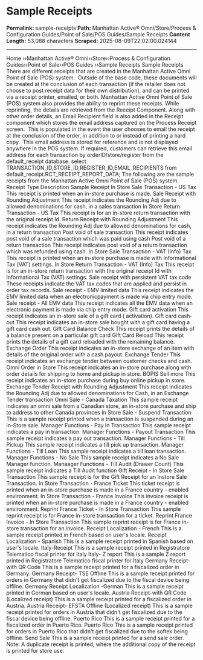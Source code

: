 # Sample Receipts

**Permalink:** sample-receipts
**Path:** Manhattan Active® Omni/Store/Process & Configuration Guides/Point of Sale/POS Guides/Sample Receipts
**Content Length:** 53,088 characters
**Scraped:** 2025-08-09T22:02:00.024144

---

Home ››Manhattan Active® Omni››Store››Process & Configuration Guides››Point of Sale››POS Guides ››Sample Receipts Sample Receipts There are different receipts that are created in the Manhattan Active Omni Point of Sale (POS) system.  Outside of the base code, these documents will be created at the conclusion of each transaction (if the retailer does not choose to post receipt data for their own distribution), and can be printed via a receipt printer, emailed, or both. Manhattan Active Omni Point of Sale (POS) system also provides the ability to reprint these receipts. While reprinting, the details are retrieved from the Receipt Component. Along with other order details, an Email Recipient field is also added in the Receipt component which stores the email address captured on the Process Receipt screen.  This is populated in the event the user chooses to email the receipt at the conclusion of the order, in addition to or instead of printing a hard copy.  This email address is stored for reference and is not displayed anywhere in the POS system. If required, customers can retrieve this email address for each transaction by orderID/store/register from the default_receipt database. select TRANSACTION_ID,STORE_ID,REGISTER_ID,EMAIL_RECIPIENTS from default_receipt.RCT_RECEIPT_REPORT_DATA; The following are the sample receipts from the Manhattan Active Omni Point of Sale (POS) system. Receipt Type Description Sample Receipt In Store Sale Transaction - US Tax This receipt is printed when an in-store purchase is made. Sale Receipt with Rounding Adjustment This receipt indicates the Rounding Adj due to allowed denominations for cash, in a sales transaction In Store Return Transaction - US Tax This receipt is for an in-store return transaction with the original receipt Id. Return Receipt with Rounding Adjustment This receipt indicates the Rounding Adj due to allowed denominations for cash, in a return transaction Post void of sale transaction This receipt indicates post void of a sale transaction which was paid using cash Post void of a return transaction This receipt indicates post void of a return transaction which was refunded using cash. In Store Sale Transaction - VAT (Info) Tax This receipt is printed when an in-store purchase is made with Informational Tax (VAT) settings. In Store Return Transaction - VAT (Info) Tax This receipt is for an in-store return transaction with the original receipt Id with Informational Tax (VAT) settings. Sale receipt with persistent VAT tax code These receipts indicate the VAT tax codes that are applied and persist in order tax records. Sale receipt - EMV limited data This receipt indicates the EMV limited data when an electronicpayment is made via chip entry mode. Sale receipt - All EMV data This receipt indicates all the EMV data when an electronic payment is made via chip entry mode. Gift card activation This receipt indicates an in-store sale of a gift card ( activation). Gift card cash-out This receipt indicates an in-store sale bought with a gift card having a gift card cash out. Gift Card Balance Check This receipt prints the details of a balance present on a particular gift card Gift Card Reload This receipt prints the details of a gift card reloaded with the remaining balance. Exchange Order This receipt indicates an in-store exchange of an item with details of the original order with a cash payout. Exchange Tender This receipt indicates an exchange tender between customer checks and cash. Omni Order in Store This receipt indicates an in-store purchase along with order details for shipping to home and pickup in store. BOPIS Sell more This receipt indicates an in-store purchase during buy online pickup in store. Exchange Tender Receipt with Rounding Adjustment This receipt indicates the Rounding Adj due to allowed denominations for Cash, in an Exchange Tender transaction Omni Sale - Canada Taxation This sample receipt indicates an omni sale from a Canadian store, an in-store purchase and ship to address to other Canada provinces In Store Sale - Suspend Transaction This is a sample receipt printed when a transaction is suspended during an in-Store sale. Manager Functions - Pay In Transaction This sample receipt indicates a pay in transaction. Manager Functions - Payout Transaction This sample receipt indicates a pay out transaction. Manager Functions - Till Pickup This sample receipt indicates a till pick up transaction. Manager Functions - Till Loan This sample receipt indicates a till loan transaction. Manager Functions - No Sale This sample receipt indicates a No Sale Manager function. Manaager Functions - Till Audit (Drawer Count) This sample receipt indicates a Till Audit function Gift Receipt - In Store Sale Transaction This sample receipt is for the Gift Receipt for an Instore Sale Transaction. In Store Transaction - France Ticket This ticket receipt is printed when an in-store purchase is made in a France country - enabled environment. In Store Transaction - France Invoice This invoice receipt is printed when an in-store purchase is made in a France country - enabled environment. Reprint France Ticket - In Store Transaction This sample reprint receipt is for France in-store transaction for a ticket. Reprint France Invoice - In Store Transaction This sample reprint receipt is for France in-store transaction for an invoice. Receipt Localization - French This is a sample receipt printed in French based on user's locale. Receipt Localization - Spanish This is a sample receipt printed in Spanish based on user's locale. Italy-Receipt This is a sample receipt printed in Registratore Telematico fiscal printer for Italy Italy- Z report This is a sample Z report printed in Registratore Telematico fiscal printer for Italy Germany Receipt-with QR Code This is a sample receipt printed for a fiscalized order in Germany. Germany Receipt- TSE Offline This is a sample receipt printed for orders in Germany that didn't get fiscalized due to the fiscal device being offline. Germany Receipt Localization -German This is a sample receipt printed in German based on user's locale. Austria Receipt-with QR Code (Localized receipt) This is a sample receipt printed for a fiscalized order in Austria. Austria Receipt- EFSTA Offline (Localized receipt) This is a sample receipt printed for orders in Austria that didn't get fiscalized due to the fiscal device being offline. Puerto Rico This is a sample receipt printed for a fiscalized order in Puerto Rico. Puerto Rico This is a sample receipt printed for orders in Puerto Rico that didn't get fiscalized due to the softek being offline. Send Sale This is a sample receipt printed for a send sale order. Note: A duplicate receipt is printed, where the additional copy of the receipt is printed for store use.